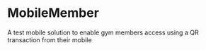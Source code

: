 # MobileMember
A test mobile solution to enable gym members access using a QR transaction from their mobile
